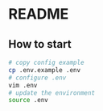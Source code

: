 # README

## How to start

```sh
# copy config example
cp .env.example .env
# configure .env
vim .env
# update the environment
source .env
```
